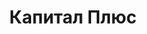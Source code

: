 --- 
title: "Капитал Плюс" 
site: "http://www.kapitalplus.com.ua" 
town: "Севастополь" 
tel: ["+38 (0692) 44-35-87, +38 (0692) 45-12-03, +38 (0692) 94-58-76, +7 (978) 756-13-76, +38 (050) 569-76-00"] 
address: "Россия, АР Крым, г. Севастополь, пр. Генерала Острякова, 42" 
mail: "officekapitalplus@mail.ru" 
--- 